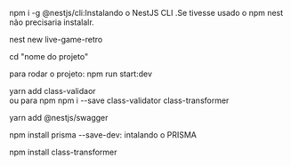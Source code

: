 npm i -g @nestjs/cli:Instalando o NestJS CLI
.Se tivesse usado o npm nest não precisaria instalalr.

nest new live-game-retro


cd "nome do projeto"


para rodar o projeto: npm run start:dev

yarn add class-validaor  
ou para npm
 npm i --save class-validator class-transformer

 yarn add @nestjs/swagger



 npm install prisma --save-dev: intalando o PRISMA

 npm install class-transformer

